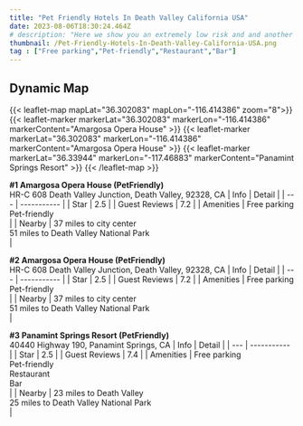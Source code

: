 ```yaml
---
title: "Pet Friendly Hotels In Death Valley California USA"
date: 2023-08-06T18:30:24.464Z
# description: "Here we show you an extremely low risk and and another medium risk approach to earn passive income "
thumbnail: /Pet-Friendly-Hotels-In-Death-Valley-California-USA.png
tag : ["Free parking","Pet-friendly","Restaurant","Bar"]
---
```


## Dynamic Map
{{< leaflet-map  mapLat="36.302083" mapLon="-116.414386" zoom="8">}}
    {{< leaflet-marker markerLat="36.302083" markerLon="-116.414386" markerContent="Amargosa Opera House" >}}
    {{< leaflet-marker markerLat="36.302083" markerLon="-116.414386" markerContent="Amargosa Opera House" >}}
    {{< leaflet-marker markerLat="36.33944" markerLon="-117.46883" markerContent="Panamint Springs Resort" >}}
{{< /leaflet-map >}}


**#1 Amargosa Opera House (PetFriendly)**<br>HR-C 608 Death Valley Junction, Death Valley, 92328, CA
| Info | Detail |
| --- | ----------- |
| Star | 2.5 |
| Guest Reviews | 7.2 |
| Amenities | Free parking<br>Pet-friendly<br> |
| Nearby | 37 miles to city center<br>51 miles to Death Valley National Park<br> |

**#2 Amargosa Opera House (PetFriendly)**<br>HR-C 608 Death Valley Junction, Death Valley, 92328, CA
| Info | Detail |
| --- | ----------- |
| Star | 2.5 |
| Guest Reviews | 7.2 |
| Amenities | Free parking<br>Pet-friendly<br> |
| Nearby | 37 miles to city center<br>51 miles to Death Valley National Park<br> |

**#3 Panamint Springs Resort (PetFriendly)**<br>40440 Highway 190, Panamint Springs, CA
| Info | Detail |
| --- | ----------- |
| Star | 2.5 |
| Guest Reviews | 7.4 |
| Amenities | Free parking<br>Pet-friendly<br>Restaurant<br>Bar<br> |
| Nearby | 23 miles to Death Valley<br>25 miles to Death Valley National Park<br> |

